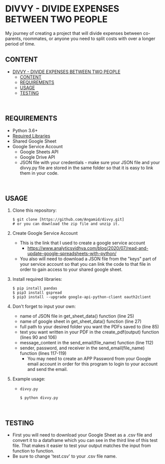 # DIVVY - DIVIDE EXPENSES BETWEEN TWO PEOPLE

My journey of creating a project that will divide expenses between co-parents, roommates, or anyone you need to split costs with over a longer period of time.


## CONTENT

- [DIVVY - DIVIDE EXPENSES BETWEEN TWO PEOPLE](#divvy---divide-expenses-between-two-people)
  - [CONTENT](#content)
  - [REQUIREMENTS](#requirements)
  - [USAGE](#usage)
  - [TESTING](#testing)

<br/>

## REQUIREMENTS

- Python 3.6+
- [Required Libraries](requirements.txt)
- Shared Google Sheet
- Google Service Account
  - Google Sheets API
  - Google Drive API
  - JSON file with your credentials - make sure your JSON file and your divvy.py file are stored in the same folder so that it is easy to link them in your code.

<br/>

## USAGE

1. Clone this repository:

   ```console
   $ git clone [https://github.com/Angamid/divvy.git] 
   # or you can download the zip file and unzip it.
   ```
   
2. Create Google Service Account
    - This is the link that I used to create a google service account
      - https://www.analyticsvidhya.com/blog/2020/07/read-and-update-google-spreadsheets-with-python/
    - You also will need to download a JSON file from the "keys" part of your service account so that you can link the code to that file in order to gain access to your shared google sheet.

3. Install required libraries:

   ```console
   $ pip install pandas
   $ pip3 install gspread
   $ pip3 install --upgrade google-api-python-client oauth2client
   ```
4. Don't forget to input your own:
    - name of JSON file in get_sheet_data() function (line 25)
    - name of google sheet in get_sheet_data() function (line 27)
    - full path to your desired folder you want the PDFs saved to (line 85)
    - text you want written in your PDF in the create_pdf(output) function (lines 90 and 106)
    - message_content in the send_email(file_name) function (line 112)
    - sender, password, and receiver in the send_email(file_name) function (lines 117-119)
        - You may need to create an APP Password from your Google email account in order for this program to login to your account and send the email.

4. Example usage:

    - `divvy.py`

      ```console
      $ python divvy.py
      ```

<br/>

## TESTING

- First you will need to download your Google Sheet as a .csv file and convert it to a dataframe which you can see in the third line of this test file. That makes it easier to test your output matches the input from function to function.
- Be sure to change 'test.csv' to your .csv file name.

<br/>
